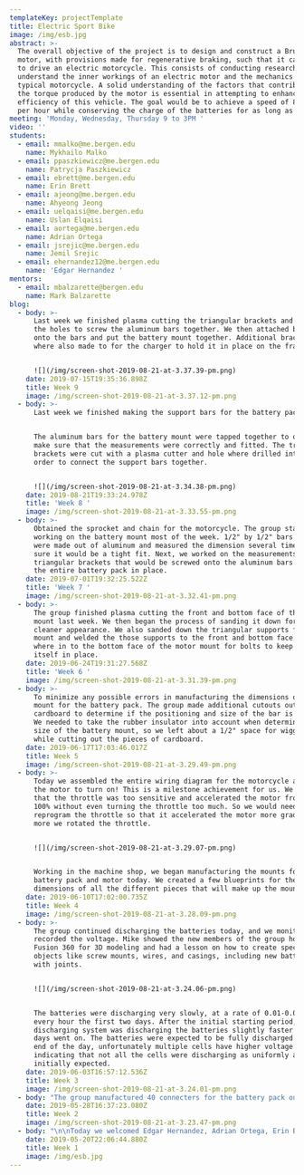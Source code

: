```yaml
---
templateKey: projectTemplate
title: Electric Sport Bike
image: /img/esb.jpg
abstract: >-
  The overall objective of the project is to design and construct a Brushless DC
  motor, with provisions made for regenerative braking, such that it can be used
  to drive an electric motorcycle. ​This consists of conducting research to
  understand the inner workings of an electric motor and the mechanics of a
  typical motorcycle. A solid understanding of the factors that contribute to
  the torque produced by the motor is essential in attempting to enhance the
  efficiency of this vehicle. The goal would be to achieve a speed of 80 miles
  per hour while conserving the charge of the batteries for as long as possible.
meeting: 'Monday, Wednesday, Thursday 9 to 3PM '
video: ''
students:
  - email: mmalko@me.bergen.edu
    name: Mykhailo Malko
  - email: ppaszkiewicz@me.bergen.edu
    name: Patrycja Paszkiewicz
  - email: ebrett@me.bergen.edu
    name: Erin Brett
  - email: ajeong@me.bergen.edu
    name: Ahyeong Jeong
  - email: uelqaisi@me.bergen.edu
    name: Uslan Elqaisi
  - email: aortega@me.bergen.edu
    name: Adrian Ortega
  - email: jsrejic@me.bergen.edu
    name: Jemil Srejic
  - email: ehernandez12@me.bergen.edu
    name: 'Edgar Hernandez '
mentors:
  - email: mbalzarette@bergen.edu
    name: Mark Balzarette
blog:
  - body: >-
      Last week we finished plasma cutting the triangular brackets and drilling
      the holes to screw the aluminum bars together. We then attached brackets
      onto the bars and put the battery mount together. Additional brackets
      where also made to for the charger to hold it in place on the frame.


      ![](/img/screen-shot-2019-08-21-at-3.37.39-pm.png)
    date: 2019-07-15T19:35:36.898Z
    title: Week 9
    image: /img/screen-shot-2019-08-21-at-3.37.12-pm.png
  - body: >-
      Last week we finished making the support bars for the battery pack


      The aluminum bars for the battery mount were tapped together to once again
      make sure that the measurements were correctly and fitted. The triangular
      brackets were cut with a plasma cutter and hole where drilled into them in
      order to connect the support bars together.


      ![](/img/screen-shot-2019-08-21-at-3.34.38-pm.png)
    date: 2019-08-21T19:33:24.978Z
    title: 'Week 8 '
    image: /img/screen-shot-2019-08-21-at-3.33.55-pm.png
  - body: >-
      Obtained the sprocket and chain for the motorcycle. The group started
      working on the battery mount most of the week. 1/2" by 1/2" bars mounts
      were made out of aluminum and measured the dimension several times to make
      sure it would be a tight fit. Next, we worked on the measurements of the
      triangular brackets that would be screwed onto the aluminum bars to hold
      the entire battery pack in place.
    date: 2019-07-01T19:32:25.522Z
    title: 'Week 7 '
    image: /img/screen-shot-2019-08-21-at-3.32.41-pm.png
  - body: >-
      The group finished plasma cutting the front and bottom face of the motor
      mount last week. We then began the process of sanding it down for a
      cleaner appearance. We also sanded down the triangular supports for the
      mount and welded the those supports to the front and bottom face. Holes
      where in to the bottom face of the motor mount for bolts to keep the motor
      itself in place.
    date: 2019-06-24T19:31:27.568Z
    title: 'Week 6 '
    image: /img/screen-shot-2019-08-21-at-3.31.39-pm.png
  - body: >-
      To minimize any possible errors in manufacturing the dimensions of the
      mount for the battery pack. The group made additional cutouts out of
      cardboard to determine if the positioning and size of the bar is accurate.
      We needed to take the rubber insulator into account when determining the
      size of the battery mount, so we left about a 1/2" space for wiggle room
      while cutting out the pieces of cardboard.
    date: 2019-06-17T17:03:46.017Z
    title: Week 5
    image: /img/screen-shot-2019-08-21-at-3.29.49-pm.png
  - body: >-
      Today we assembled the entire wiring diagram for the motorcycle and got
      the motor to turn on! This is a milestone achievement for us. We noticed
      that the throttle was too sensitive and accelerated the motor from 0% to
      100% without even turning the throttle too much. So we would need to
      reprogram the throttle so that it accelerated the motor more gradually the
      more we rotated the throttle. 


      ![](/img/screen-shot-2019-08-21-at-3.29.07-pm.png)


      Working in the machine shop, we began manufacturing the mounts for the
      battery pack and motor today. We created a few blueprints for the exact
      dimensions of all the different pieces that will make up the mount.
    date: 2019-06-10T17:02:00.735Z
    title: Week 4
    image: /img/screen-shot-2019-08-21-at-3.28.09-pm.png
  - body: >-
      The group continued discharging the batteries today, and we monitored and
      recorded the voltage. Mike showed the new members of the group how to use
      Fusion 360 for 3D modeling and had a lesson on how to create specific
      objects like screw mounts, wires, and casings, including new battery pack
      with joints.


      ![](/img/screen-shot-2019-08-21-at-3.24.06-pm.png)


      The batteries were discharging very slowly, at a rate of 0.01-0.015 volts
      every hour the first two days. After the initial starting period, the
      discharging system was discharging the batteries slightly faster as the
      days went on. The batteries were expected to be fully discharged by the
      end of the day, unfortunately multiple cells have higher voltage
      indicating that not all the cells were discharging as uniformly as we
      initially expected.
    date: 2019-06-03T16:57:12.536Z
    title: Week 3
    image: /img/screen-shot-2019-08-21-at-3.24.01-pm.png
  - body: "The group manufactured 40 connecters for the battery pack out of a large copper sheet. Upon completion of connecting all the cells together, we noticed that we had two damaged cells. Upon realization of this, we decided to take apart the battery pack and replace the two damaged cells. \r\n\n![](/img/screen-shot-2019-08-21-at-3.23.52-pm.png)\n\nWe replaced the two damaged cells with two undamaged but dead cells. For the sake of safety and consistency, we decided to charge the two dead batteries first so that all the cells in the battery pack are at the same level of charge. After charging the two batteries, we re-wired the battery pack so that it would be discharged using the heating element. We connected the batteries to the heating element of placed the heating element in a bucket of cold water and waited until the batteries dropped in voltage over the course of the next few days. As the batteries discharged, we began making cardboard cutouts of the mounts for the batteries and motor. This helps us visualize and determine exactly how we plan on mounting everything onto the motorcycle frame.  Also, a small Arduino circuit with turn LEDs was created.\n\n![](/img/screen-shot-2019-08-21-at-3.21.35-pm.png)\n\nThe cardboard cutouts were finished today and this provided a better understanding of the ideal dimensions for the mount. The battery discharging circuit was also checked, at 6.6V it was drawing 15.7A (about 100W of power)."
    date: 2019-05-28T16:37:23.080Z
    title: Week 2
    image: /img/screen-shot-2019-08-21-at-3.23.47-pm.png
  - body: "\n\nToday we welcomed Edgar Hernandez, Adrian Ortega, Erin Brett and Ben Wenberg to the project. The new group members were introduced to the motorcycle and we discussed the plans for the summer as a group. We took the initiative to clean up the motorcycle a bit and cleaned the rust off the breaks, checked inside the pistons for water damage, and put the suspension back in. Because each one of our schedules differ, we have decided that two - three people will be working together on a specific task in order to increase the amount of work being done to complete the project. Fortunately, the size of our group has doubled since last semester and we are expecting more progress to be done on the project throughout the summer.\n\n![](/img/screen-shot-2019-08-21-at-3.16.55-pm.png)\n\nA safety kill switch was purchased along with fully insulated quick-disconnect terminals, steel pipe flange and a grip throttle in order to connect the general circuit. We are currently looking for a set of tires, a chain, and a sprocket for the motorcycle, however the group is currently thinking to manufacture a custom sprocket. The battery was disassembled in order to discharge the battery cells for safety reasons. The heating element was tested with motor connected in series with it. Did not heat up the heating element. However, connecting the heating element by itself to the batteries (2S-1P, 6.6V) heated it up very quickly. It was decided to connect cells 2S-24P for discharge. 6.6V was tested, and the calculations show that the pack will be discharged in 32 hours. 9 hours a day, for three and a half days.\n\n![](/img/screen-shot-2019-08-21-at-3.19.00-pm.png)\n\nThe throttle that was purchased arrived with a couple manufacturing defects. The throttle was jamming and the wires were not extruded from the correct spot. To overcome this issue, we cut out a small hole were the wires would be pulled through and covered them with electrical tape to enable the throttle to move properly. The next thing we covered today was assembling and testing the discharging circuit. Calculations were also revised and it was found that at 10kW power usage the motor will be able to accelerate the motorcycle up to 27.5 m/s (61 mph).\r\n\n![](/img/screen-shot-2019-08-21-at-3.19.55-pm.png)\n\n \rToday we managed to complete the circuit connecting the motor to the controller. To construct the discharging unit, we cut holes in plywood for the Flange and was later mounted.  The discharging circuit was also completed and the group is working on a graph to track and display the voltage of the battery."
    date: 2019-05-20T22:06:44.880Z
    title: Week 1
    image: /img/esb.jpg
---
```


